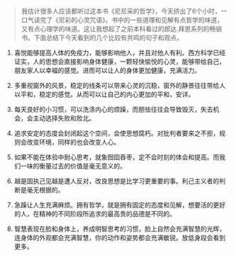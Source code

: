 > 我估计很多人应该都听过这本书《尼尼采的哲学》，今天挤出了6个小时，一口气读完了《尼彩的心灵咒语》。书中的一些道理和见解有点哲学的味道，又有点心理学的味道。这让我想起了之前本科看过的郎达.拜恩系列的畅销书。下面总结下今天看到的几个比较有共鸣的句子和观点。

  1. 喜悦能够提高人体的免疫力，能够影响他人，并且对他人有利。西方科学已经证实，人的思想会直接影响身体健康，一颗轻快愉悦的心灵，能够带给自己，朋友家人以幸福的感觉。进而可以让人的身体更加健康，充满活力。

  2. 多重视窗外的风景，稳定的线条可以带来心灵的沉稳，窗外的静景往往带给人以平和，稳定的感觉。从而可以让自己的内心更加的平和，安详。

  3. 每天良好的小习惯，可以洗涤内心的烦躁，而胆怯往往会导致毁灭，失去机会，会主动选择失败和败北。

  4. 追求安定的态度会封闭起这个空间，会使思想腐朽。对批判者要来之不拒，规则会改变环境，同样的也会改变人心。

  5. 如果不能在体验中耐心思考，就象囫囵吞枣，定不会时刻的体会和提高。而我们一味的衡量过去的价值是毫无意义的。

  6. 越是固执己见越是遭人反对，改良思想是比学习更重要的事。利己主义者的判断是毫无根据的。

  7. 急躁让人生充满麻烦。拥有哲学，就是拥有固定的态度和见解，想要活的更好的人，在精神的不同阶段所追求的最高贵的品德是不同的。

  8. 智慧表现在脸和身体上，养成明智思考的习惯，脸上自然会充满智慧的光辉，连身体的外观都会充满智慧，你的动作和姿势都会充满敏锐。放低身段会看到更多。


